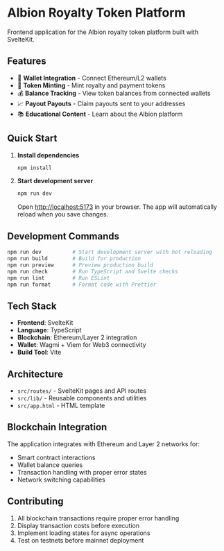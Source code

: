 # Albion Royalty Token Platform

Frontend application for the Albion royalty token platform built with SvelteKit.

## Features

- 🔗 **Wallet Integration** - Connect Ethereum/L2 wallets
- 🎯 **Token Minting** - Mint royalty and payment tokens
- 💰 **Balance Tracking** - View token balances from connected wallets
- 📈 **Payout Payouts** - Claim payouts sent to your addresses
- 📚 **Educational Content** - Learn about the Albion platform

## Quick Start

1. **Install dependencies**

   ```bash
   npm install
   ```

2. **Start development server**

   ```bash
   npm run dev
   ```

   Open [http://localhost:5173](http://localhost:5173) in your browser. The app will automatically reload when you save changes.

## Development Commands

```bash
npm run dev          # Start development server with hot reloading
npm run build        # Build for production
npm run preview      # Preview production build
npm run check        # Run TypeScript and Svelte checks
npm run lint         # Run ESLint
npm run format       # Format code with Prettier
```

## Tech Stack

- **Frontend**: SvelteKit
- **Language**: TypeScript
- **Blockchain**: Ethereum/Layer 2 integration
- **Wallet**: Wagmi + Viem for Web3 connectivity
- **Build Tool**: Vite

## Architecture

- `src/routes/` - SvelteKit pages and API routes
- `src/lib/` - Reusable components and utilities
- `src/app.html` - HTML template

## Blockchain Integration

The application integrates with Ethereum and Layer 2 networks for:

- Smart contract interactions
- Wallet balance queries
- Transaction handling with proper error states
- Network switching capabilities

## Contributing

1. All blockchain transactions require proper error handling
2. Display transaction costs before execution
3. Implement loading states for async operations
4. Test on testnets before mainnet deployment